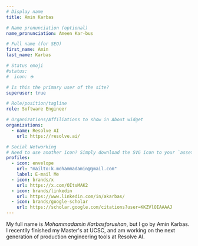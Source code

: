 ```yaml
---
# Display name
title: Amin Karbas

# Name pronunciation (optional)
name_pronunciation: Ameen Kar-bus

# Full name (for SEO)
first_name: Amin
last_name: Karbas

# Status emoji
#status:
#  icon: ☕️

# Is this the primary user of the site?
superuser: true

# Role/position/tagline
role: Software Engineer

# Organizations/Affiliations to show in About widget
organizations:
  - name: Resolve AI
    url: https://resolve.ai/

# Social Networking
# Need to use another icon? Simply download the SVG icon to your `assets/media/icons/` folder.
profiles:
  - icon: envelope
    url: "mailto:k.mohammadamin@gmail.com"
    label: E-mail Me
  - icon: brands/x
    url: https://x.com/OItsMAK2
  - icon: brands/linkedin
    url: https://www.linkedin.com/in/akarbas/
  - icon: brands/google-scholar
    url: https://scholar.google.com/citations?user=KKZVlOIAAAAJ
---
```


My full name is _Mohammadamin Karbasforushan_, but I go by Amin Karbas.
I recentlly finished my Master's at UCSC, and am working on the next generation
of production engineering tools at Resolve AI.
